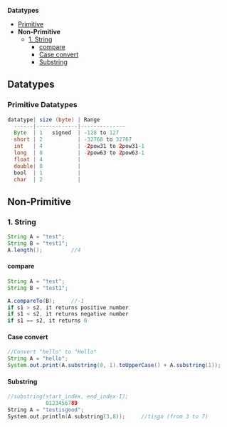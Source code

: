 **Datatypes**
- [Primitive](#pr)
- **Non-Primitive**
  - [1. String](#st)
    - [compare](#com)
    - [Case convert](#cas)
    - [Substring](#sub)

## Datatypes
<a name=pr></a>
### Primitive Datatypes
```java
datatype| size (byte) | Range
  ------|-------------|--------------
  Byte  | 1   signed  | -128 to 127
  short | 2           | -32768 to 32767
  int   | 4           | -2pow31 to 2pow31-1
  long  | 8           | -2pow63 to 2pow63-1
  float | 4           | 
  double| 8           |
  bool  | 1           | 
  char  | 2           |
```

## Non-Primitive
<a name=st></a>
### 1. String
```java
String A = "test";
String B = "test1";
A.length();         //4
```
<a name=com></a>
#### compare
```java
String A = "test";
String B = "test1";

A.compareTo(B);     //-1
if s1 > s2, it returns positive number  
if s1 < s2, it returns negative number  
if s1 == s2, it returns 0  
```
<a name=cas></a>
#### Case convert
```java
//Convert "hello" to "Hello"
String A = "hello";
System.out.print(A.substring(0, 1).toUpperCase() + A.substring(1));
```
<a name=sub></a>
#### Substring
```c
//substring(start_index, end_index-1);
            0123456789
String A = "testisgood";
System.out.println(A.substring(3,8));     //tisgo (from 3 to 7)
```
